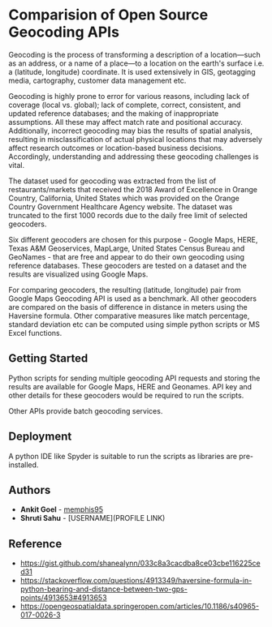 # Comparision of Open Source Geocoding APIs

Geocoding is the process of transforming a description of a location—such as an address, or a name of a place—to a location on the earth's surface i.e. a (latitude, longitude) coordinate. It is used extensively in GIS, geotagging media, cartography, customer data management etc.

Geocoding is highly prone to error for various reasons, including lack of coverage (local vs. global); lack of complete, correct, consistent, and updated reference databases; and the making of inappropriate assumptions. All these may affect match rate and positional accuracy. Additionally, incorrect geocoding may bias the results of spatial analysis, resulting in misclassification of actual physical locations that may adversely affect research outcomes or location-based business decisions. Accordingly, understanding and addressing these geocoding challenges is vital.

The dataset used for geocoding was extracted from the list of restaurants/markets that received the 2018 Award of Excellence in Orange Country, California, United States which was provided on the Orange Country Government Healthcare Agency website. The dataset was truncated to the first 1000 records due to the daily free limit of selected geocoders. 

Six different geocoders are chosen for this purpose - Google Maps, HERE, Texas A&M Geoservices, MapLarge, United States Census Bureau and GeoNames - that are free and appear to do their own geocoding using reference databases. These geocoders are tested on a dataset and the results are visualized using Google Maps.

For comparing geocoders, the resulting (latitude, longitude) pair from Google Maps Geocoding API is used as a benchmark. All other geocoders are compared on the basis of difference in distance in meters using the Haversine formula. Other comparative measures like match percentage, standard deviation etc can be computed using simple python scripts or MS Excel functions.

## Getting Started

Python scripts for sending multiple geocoding API requests and storing the results are available for Google Maps, HERE and Geonames. API key and other details for these geocoders would be required to run the scripts.

Other APIs provide batch geocoding services.

## Deployment

A python IDE like Spyder is suitable to run the scripts as libraries are pre-installed.

## Authors

* **Ankit Goel** - [memphis95](https://github.com/memphis95)
* **Shruti Sahu** - [USERNAME](PROFILE LINK)

## Reference

* https://gist.github.com/shanealynn/033c8a3cacdba8ce03cbe116225ced31
* https://stackoverflow.com/questions/4913349/haversine-formula-in-python-bearing-and-distance-between-two-gps-points/4913653#4913653
* https://opengeospatialdata.springeropen.com/articles/10.1186/s40965-017-0026-3
